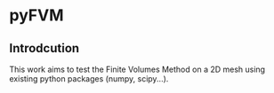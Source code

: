 # pyFVM
## Introdcution
This work aims to test the Finite Volumes Method on a 2D mesh using existing python packages (numpy, scipy...).
